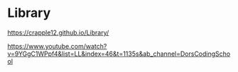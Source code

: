 # Library

https://crapple12.github.io/Library/

https://www.youtube.com/watch?v=9YGgC1WPpf4&list=LL&index=46&t=1135s&ab_channel=DorsCodingSchool
